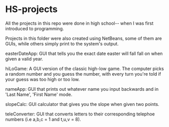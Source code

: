 # HS-projects

All the projects in this repo were done in high school-- when I was first introduced to programming. 

Projects in this folder were also created using NetBeans, some of them are GUIs, while others simply print to the system's output.

easterDateApp: GUI that tells you the exact date easter will fall fall on when given a valid year.

hiLoGame: A GUI version of the classic high-low game. The computer picks a random number and you guess the number, with every turn you're told if your guess was too high or too low.

nameApp: GUI that prints out whatever name you input backwards and in 'Last Name', 'First Name' mode.

slopeCalc: GUI calculator that gives you the slope when given two points.

teleConverter: GUI that converts letters to their corresponding telephoe numbers (i.e a,b,c = 1 and t,u,v = 8).